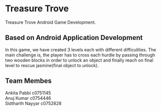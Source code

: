 <h1>Treasure Trove</h1>
Treasure Trove Android Game Development. 

<h2>Based on Android Application Development</h2>
<p>In this game, we have created 3 levels each with different difficulities. 
The main challenge is, the player has to cross each hurdle by passing through two wooden blocks in order to unlock an object and finally reach on final level to rescue jasmine(final object to unlock).</p>

<h2>Team Membes</h2>
<p>Ankita Pabbi c0751145 <br>
Anuj Kumar c0754446 <br>
Sidtharth Nayyar c0752828 </p>
